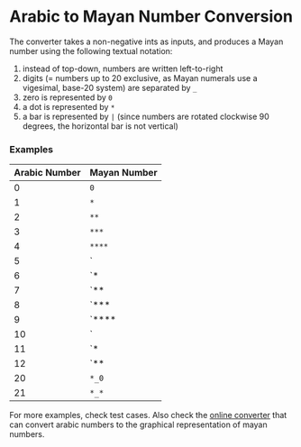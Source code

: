 # Arabic to Mayan Number Conversion

The converter takes a non-negative ints as inputs, and produces a Mayan number using the following textual notation: 

1. instead of top-down, numbers are written left-to-right
2. digits (= numbers up to 20 exclusive, as Mayan numerals use a  vigesimal, base-20 system) are separated by `_`
3. zero is represented by `0`
4. a dot is represented by `*`
5. a bar is represented by `|` (since numbers are rotated clockwise 90 degrees, the horizontal bar is not vertical)

### Examples

| Arabic Number      | Mayan Number |
| ----------- | ----------- |
| 0   | `0`       |
| 1   | `*`       |
| 2   | `**`       |
| 3   | `***`      |
| 4   | `****`       |
| 5   | `|`       |
| 6   | `*|`       |
| 7   | `**|`       |
| 8   | `***|`       |
| 9   | `****|`       |
| 10  | `||`       |
| 11  | `*||`       |
| 12  | `**||`       |
| 20  | `*_0`       |
| 21  | `*_*`       |

For more examples, check test cases. Also check the [online converter](https://math.tools/numbers/to-mayan/1) that can convert arabic numbers to the graphical representation of mayan numbers.  


